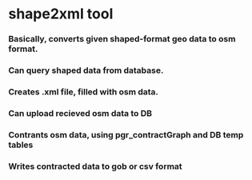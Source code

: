 # shape2xml tool
### Basically, converts given shaped-format geo data to osm format. 
### Can query shaped data from database. 
### Creates .xml file, filled with osm data.
### Can upload recieved osm data to DB
### Contrants osm data, using pgr_contractGraph and DB temp tables
### Writes contracted data to gob or csv format